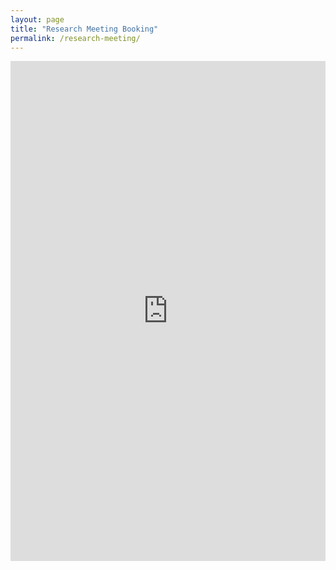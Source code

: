 ```yaml
---
layout: page
title: "Research Meeting Booking"
permalink: /research-meeting/
---
```


<div style="height: 800px;">
    <iframe src='https://outlook.office365.com/owa/calendar/ResearchMeeting@live.eur.nl/bookings/' width='100%' height='100%' scrolling='yes' style='border:0'></iframe>
</div>
